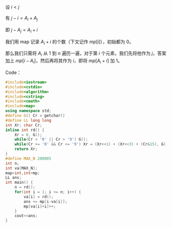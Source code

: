 设 $i<j$

有 $j-i=A_i+A_j$

即 $j-A_j=A_i+i$

我们用 map 记录 $A_i+i$ 的个数（下文记作 $mp[i]$），初始都为 0。

那么我们只需将 $A_i$ 从 $1$ 到 $n$ 遍历一遍，对于第 $i$ 个元素，我们先将他作为 $j$，答案加上 $mp[i-A_i]$，然后再将其作为 $i$，即将 $mp[A_i+i]$ 加 1。

Code：

```cpp
#include<iostream>
#include<cstdio>
#include<algorithm>
#include<cstring>
#include<cmath>
#include<map>
using namespace std;
#define G() Cr = getchar()
#define LL long long
int Xr; char Cr;
inline int rd() {
	Xr = 0, G();
	while(Cr < '0' || Cr > '9') G();
	while(Cr >= '0' && Cr <= '9') Xr = (Xr<<1) + (Xr<<3) + (Cr&15), G();
	return Xr;
}
#define MAX_N 200005
int n;
int va[MAX_N];
map<int,int>mp;
LL ans;
int main() { 
	n = rd();
	for(int i = 1; i <= n; i++) {
		va[i] = rd();
		ans += mp[i-va[i]];
		mp[va[i]+i]++;
	}
	cout<<ans;
}
```
